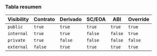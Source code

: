 ### Tabla resumen

| Visibility | Contrato | Derivado | SC/EOA  | ABI     | Override |
| ---------- | -------- | -------- | ------- | ------- | -------- |
| `public`   | `true`   | `true`   | `true`  | `true`  | `true`   |
| `internal` | `true`   | `true`   | `false` | `false` | `true`   |
| `private`  | `true`   | `false`  | `false` | `false` | `false`  |
| `external` | `false`  | `true`   | `true`  | `true`  | `true`   |
